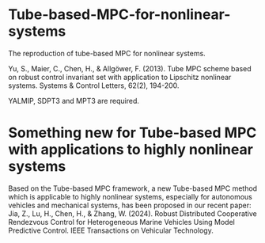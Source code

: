 # Tube-based-MPC-for-nonlinear-systems
The reproduction of tube-based MPC for nonlinear systems.

Yu, S., Maier, C., Chen, H., & Allgöwer, F. (2013). Tube MPC scheme based on robust control invariant set with application to Lipschitz nonlinear systems. Systems & Control Letters, 62(2), 194-200.

YALMIP, SDPT3 and MPT3 are required.

# Something new for Tube-based MPC with applications to highly nonlinear systems
Based on the Tube-based MPC framework, a new Tube-based MPC method which is applicable to highly nonlinear systems, especially for autonomous vehicles and mechanical systems, has been proposed in our recent paper:
Jia, Z., Lu, H., Chen, H., & Zhang, W. (2024). Robust Distributed Cooperative Rendezvous Control for Heterogeneous Marine Vehicles Using Model Predictive Control. IEEE Transactions on Vehicular Technology.
